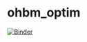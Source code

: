# ohbm_optim

[![Binder](https://mybinder.org/badge_logo.svg)](https://mybinder.org/v2/gh/margulies/ohbm_optim/master?filepath=optimize_ohbm_symposia.ipynb)
